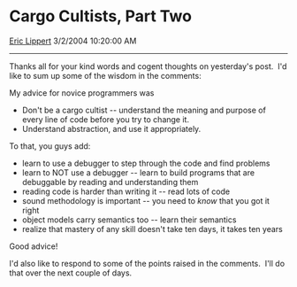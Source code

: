 <div id="page">

# Cargo Cultists, Part Two

[Eric Lippert](https://social.msdn.microsoft.com/profile/Eric%20Lippert) 3/2/2004 10:20:00 AM

-----

<div id="content">

<span> </span>

<span></span>

<span>Thanks all for your kind words and cogent thoughts on yesterday's post.  I'd like to sum up some of the wisdom in the comments: </span>

<span></span>

<span>My advice for novice programmers was </span>

<span></span>

  - <span>Don't be a cargo cultist -- understand the meaning and purpose of every line of code before you try to change it. </span>
  - <span></span><span>Understand abstraction, and use it appropriately. </span>

<span></span>

<span>To that, you guys add: </span>

<span></span>

  - <span>learn to use a debugger to step through the code and find problems</span>
  - <span></span><span>learn to NOT use a debugger -- learn to build programs that are debuggable by reading and understanding them</span>
  - <span></span><span>reading code is harder than writing it -- read lots of code</span>
  - <span></span><span>sound methodology is important -- you need to *<span>know</span>* that you got it right</span>
  - <span></span><span>object models carry semantics too -- learn their semantics</span>
  - <span></span><span>realize that mastery of any skill doesn't take ten days, it takes ten years</span>

<span></span>

<span>Good advice\!  </span>

<span></span>

<span>I'd also like to respond to some of the points raised in the comments.  I'll do that over the next couple of days.</span>

</div>

</div>

